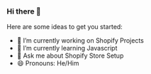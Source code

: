 ### Hi there 👋


Here are some ideas to get you started:

- 🔭 I’m currently working on Shopify Projects
- 🌱 I’m currently learning Javascript
- 💬 Ask me about Shopify Store Setup
- 😄 Pronouns: He/Him
